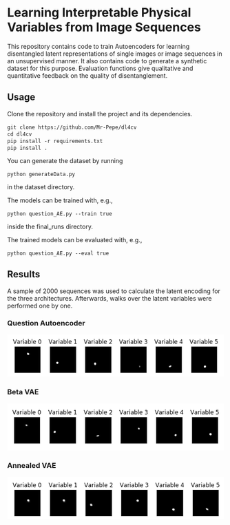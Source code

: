 # Learning Interpretable Physical Variables from Image Sequences

This repository contains code to train Autoencoders for learning disentangled latent representations
of single images or image sequences in an unsupervised manner. It also contains code to generate a synthetic dataset
for this purpose. Evaluation functions give qualitative and quantitative feedback on the quality of 
disentanglement.

## Usage

Clone the repository and install the project and its dependencies.

    git clone https://github.com/Mr-Pepe/dl4cv
    cd dl4cv
    pip install -r requirements.txt
    pip install .
  
You can generate the dataset by running
    
    python generateData.py

in the dataset directory.

The models can be trained with, e.g.,

    python question_AE.py --train true
    
inside the final_runs directory.

The trained models can be evaluated with, e.g.,

    python question_AE.py --eval true


## Results

A sample of 2000 sequences was used to calculate the latent encoding for the three architectures.
Afterwards, walks over the latent variables were performed one by one.


### Question Autoencoder

![Alt text](doc/gifs/question_AE.gif) 

### Beta VAE

![Alt text](doc/gifs/beta_vae.gif) 


### Annealed VAE

![Alt text](doc/gifs/annealed_VAE.gif)
